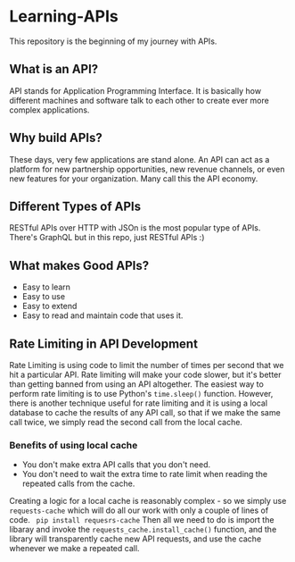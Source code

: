 # Learning-APIs
This repository is the beginning of my journey with APIs. 

## What is an API? 
API stands for Application Programming Interface. It is basically how different machines and software talk to each other to create ever more complex applications.

## Why build APIs?
These days, very few applications are stand alone. An API can act as a platform for new partnership opportunities, new revenue channels, or even new features for your organization. Many call this the API economy.

## Different Types of APIs
RESTful APIs over HTTP with JSOn is the most popular type of APIs. There's GraphQL but in this repo, just RESTful APIs :)

## What makes Good APIs?
* Easy to learn 
* Easy to use
* Easy to extend
* Easy to read and maintain code that uses it.

## Rate Limiting in API Development
Rate Limiting is using code to limit the number of times per second that we hit a particular API. Rate limiting will make your code slower, but it's better than getting banned from using an API altogether. The easiest way to perform rate limiting is to use Python's ```time.sleep()``` function.
However, there is another technique useful for rate limiting and it is using a local database to cache the results of any API call, so that if we make the same call twice, we simply read the second call from the local cache. 
### Benefits of using local cache
* You don't make extra API calls that you don't need.
* You don't need to wait the extra time to rate limit when reading the repeated calls from the cache.

Creating a logic for a local cache is reasonably complex - so we simply use ```requests-cache``` which will do all our work with only a couple of lines of code.
``` pip install requesrs-cache```
Then all we need to do is import the libaray and invoke the ```requests_cache.install_cache()``` function, and the library will transparently cache new API requests, and use the cache whenever we make a repeated call.

